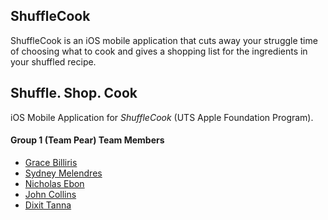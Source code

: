 ## ShuffleCook
ShuffleCook is an iOS mobile application that cuts away your struggle time of choosing what to cook and gives a shopping list for the ingredients in your shuffled recipe.

## Shuffle. Shop. Cook
iOS Mobile Application for _ShuffleCook_ (UTS Apple Foundation Program).

#### Group 1 (Team Pear) Team Members
* [Grace Billiris](https://www.linkedin.com/in/grace-billiris/)
* [Sydney Melendres](https://www.linkedin.com/in/sydneymelendres/)
* [Nicholas Ebon](https://www.linkedin.com/in/nicolas-ebon-2693b0267/)
* [John Collins]()
* [Dixit Tanna](https://www.linkedin.com/in/dixit-tanna-475279175/)
